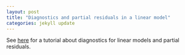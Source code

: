 ```yaml
--- 
layout: post 
title: "Diagnostics and partial residuals in a linear model" 
categories: jekyll update
---
```


See
[here](https://bozenne.github.io/doc/LinearModel/linearModel.pdf)
for a tutorial about diagnostics for linear models and partial residuals.
